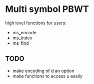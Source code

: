 # Multi symbol PBWT 

high level functions for users:
- ms_encode
- ms_index
- ms_find


## TODO

- make encoding of d an option
- make functions to access u easily
